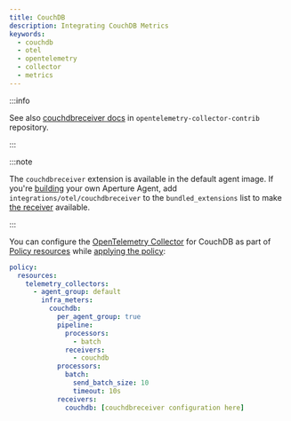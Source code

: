 ```yaml
---
title: CouchDB
description: Integrating CouchDB Metrics
keywords:
  - couchdb
  - otel
  - opentelemetry
  - collector
  - metrics
---
```


:::info

See also [couchdbreceiver docs][receiver] in `opentelemetry-collector-contrib`
repository.

:::

:::note

The `couchdbreceiver` extension is available in the default agent image. If
you're [building][build] your own Aperture Agent, add
`integrations/otel/couchdbreceiver` to the `bundled_extensions` list to make
[the receiver][receiver] available.

:::

You can configure the [OpenTelemetry Collector][opentelemetry-collector] for
CouchDB as part of [Policy resources][policy-resources] while [applying the
policy][applying-policy]:

```yaml
policy:
  resources:
    telemetry_collectors:
      - agent_group: default
        infra_meters:
          couchdb:
            per_agent_group: true
            pipeline:
              processors:
                - batch
              receivers:
                - couchdb
            processors:
              batch:
                send_batch_size: 10
                timeout: 10s
            receivers:
              couchdb: [couchdbreceiver configuration here]
```

[build]: /reference/aperturectl/build/agent/agent.md
[receiver]:
  https://github.com/open-telemetry/opentelemetry-collector-contrib/tree/main/receiver/couchdbreceiver
[opentelemetry-collector]: /reference/policies/spec.md#telemetry-collector
[applying-policy]: /applying-policies/applying-policies.md
[policy-resources]: /reference/policies/spec.md#resources
